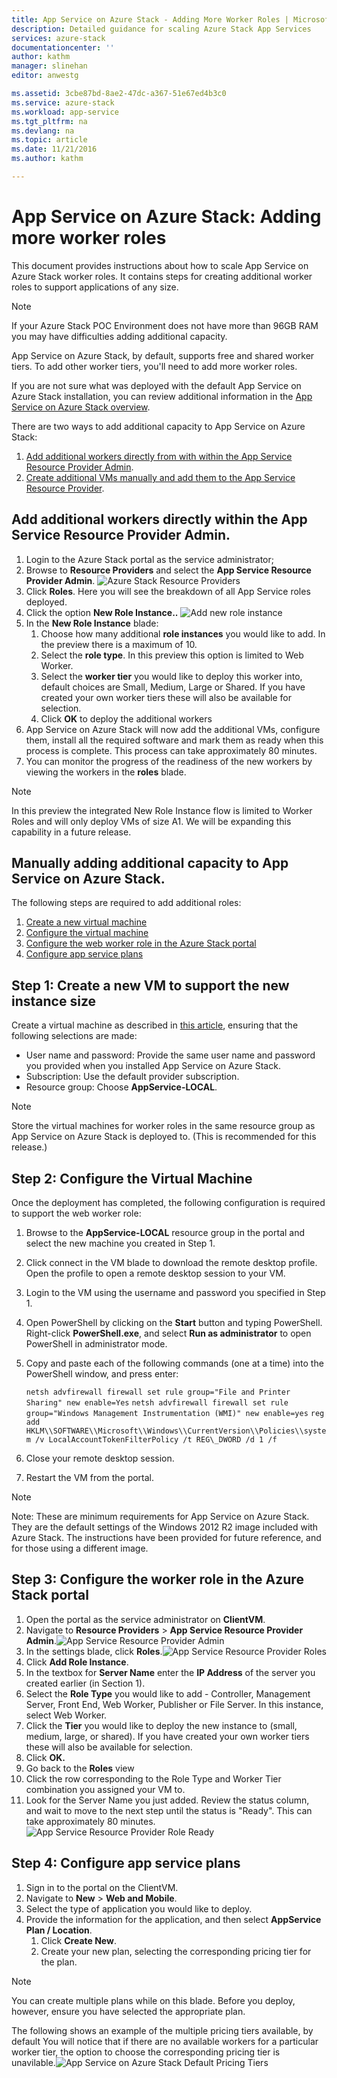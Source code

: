 ```yaml
---
title: App Service on Azure Stack - Adding More Worker Roles | Microsoft Docs
description: Detailed guidance for scaling Azure Stack App Services
services: azure-stack
documentationcenter: ''
author: kathm
manager: slinehan
editor: anwestg

ms.assetid: 3cbe87bd-8ae2-47dc-a367-51e67ed4b3c0
ms.service: azure-stack
ms.workload: app-service
ms.tgt_pltfrm: na
ms.devlang: na
ms.topic: article
ms.date: 11/21/2016
ms.author: kathm

---
```

# App Service on Azure Stack: Adding more worker roles 

This document provides instructions about how to scale App Service on Azure Stack worker roles. It contains steps for creating additional worker roles to support applications of any size.

> [!NOTE]
> If your Azure Stack POC Environment does not have more than 96GB RAM you may have difficulties adding additional capacity.

App Service on Azure Stack, by default, supports free and shared worker tiers. To add other worker tiers, you'll need to add more worker roles.

If you are not sure what was deployed with the default App Service on Azure Stack installation, you can review additional information in the [App Service on Azure Stack overview](azure-stack-app-service-overview.md).

There are two ways to add additional capacity to App Service on Azure Stack:
1.  [Add additional workers directly from with within the App Service Resource Provider Admin](#Add-additional-workers-directly-from-within-the-App-Service-Resource-Provider-Admin).
2.  [Create additional VMs manually and add them to the App Service Resource Provider](#Create-additional-VMs-manually-and-add-them-to-the-App-Service-Resource-Provider).

## Add additional workers directly within the App Service Resource Provider Admin.

1.  Login to the Azure Stack portal as the service administrator;
2.  Browse to **Resource Providers** and select the **App Service Resource Provider Admin**. ![Azure Stack Resource Providers][1]
3.  Click **Roles**.  Here you will see the breakdown of all App Service roles deployed.
4.  Click the option **New Role Instance..** ![Add new role instance][2]
5.  In the **New Role Instance** blade:
    1. Choose how many additional **role instances** you would like to add.  In the preview there is a maximum of 10.
    2. Select the **role type**.  In this preview this option is limited to Web Worker.
    3. Select the **worker tier** you would like to deploy this worker into, default choices are Small, Medium, Large or Shared.  If you have created your own worker tiers these will also be available for selection.
    4. Click **OK** to deploy the additional workers
6.  App Service on Azure Stack will now add the additional VMs, configure them, install all the required software and mark them as ready when this process is complete.  This process can take approximately 80 minutes.
7.  You can monitor the progress of the readiness of the new workers by viewing the workers in the **roles** blade.

>[!NOTE]
>  In this preview the integrated New Role Instance flow is limited to Worker Roles and will only deploy VMs of size A1.  We will be expanding this capability in a future release.

## Manually adding additional capacity to App Service on Azure Stack.

The following steps are required to add additional roles:

1. [Create a new virtual machine](#step-1-create-a-new-vm-to-support-the-new-instance-size)
2. [Configure the virtual machine](#step-2-configure-the-virtual-machine)
3. [Configure the web worker role in the Azure Stack portal](#step-3-configure-the-web-worker-role-in-the-azure-stack-portal)
4. [Configure app service plans](#step-4-configure-app-service-plans)

## Step 1: Create a new VM to support the new instance size
Create a virtual machine as described in [this article](azure-stack-provision-vm.md), ensuring that the following selections are made:

* User name and password: Provide the same user name and password you provided when you installed App Service on Azure Stack.
* Subscription: Use the default provider subscription.
* Resource group: Choose **AppService-LOCAL**.

> [!NOTE]
> Store the virtual machines for worker roles in the same resource group as App Service on Azure Stack is deployed to. (This is recommended for this release.)
> 
> 

## Step 2: Configure the Virtual Machine
Once the deployment has completed, the following configuration is required to support the web worker role:

1. Browse to the **AppService-LOCAL** resource group in the portal and select the new machine you created in Step 1.
2. Click connect in the VM blade to download the remote desktop profile.  Open the profile to open a remote desktop session to your VM.
3. Login to the VM using the username and password you specified in Step 1.
4. Open PowerShell by clicking on the **Start** button and typing PowerShell. Right-click **PowerShell.exe**, and select **Run
   as administrator** to open PowerShell in administrator mode.
5. Copy and paste each of the following commands (one at a time) into the PowerShell window, and press enter:
   
   ```netsh advfirewall firewall set rule group="File and Printer Sharing" new enable=Yes```
   ```netsh advfirewall firewall set rule group="Windows Management Instrumentation (WMI)" new enable=yes```
   ```reg add HKLM\\SOFTWARE\\Microsoft\\Windows\\CurrentVersion\\Policies\\system /v LocalAccountTokenFilterPolicy /t REG\_DWORD /d 1 /f```
6. Close your remote desktop session.
7. Restart the VM from the portal.

> [!NOTE]
> Note: These are minimum requirements for App Service on Azure Stack. They are the default settings of the Windows 2012 R2 image included with Azure Stack. The instructions have been provided for future reference, and for those using a different image.
> 
> 

## Step 3: Configure the worker role in the Azure Stack portal
1. Open the portal as the service administrator on **ClientVM**.
2. Navigate to **Resource Providers** &gt; **App Service Resource Provider Admin**.![App Service Resource Provider Admin][3]
3. In the settings blade, click **Roles**.![App Service Resource Provider Roles][4]
4. Click **Add Role Instance**.
5. In the textbox for **Server Name** enter the **IP Address** of the server you created earlier (in Section 1).
6. Select the **Role Type** you would like to add - Controller, Management Server, Front End, Web Worker, Publisher or File Server.  In this instance, select Web Worker.
7. Click the **Tier** you would like to deploy the new instance to (small, medium, large, or shared).  If you have created your own worker tiers these will also be available for selection.
8. Click **OK.**
9. Go back to the **Roles** view
10. Click the row corresponding to the Role Type and Worker Tier combination you assigned your VM to.
11. Look for the Server Name you just added. Review the status column, and wait to move to the next step until the status
    is "Ready". This can take approximately 80 minutes. ![App Service Resource Provider Role Ready][5]

## Step 4: Configure app service plans

1. Sign in to the portal on the ClientVM.
2. Navigate to **New** &gt; **Web and Mobile**.
3. Select the type of application you would like to deploy.
4. Provide the information for the application, and then select **AppService Plan / Location**.
    1. Click **Create New**.
    2. Create your new plan, selecting the corresponding pricing tier for the plan.

> [!NOTE]
> You can create multiple plans while on this blade. Before you deploy, however, ensure you have selected the appropriate plan.
> 
> 

The following shows an example of the multiple pricing tiers available, by default  You will notice that if there are no available workers for a particular worker tier, the option to choose the corresponding pricing tier is unavilable.![App Service on Azure Stack Default Pricing Tiers][6]

<!--Image references-->
[1]: ./media/azure-stack-app-service-add-worker-roles/azure-stack-resource-providers.png
[2]: ./media/azure-stack-app-service-add-worker-roles/app-service-new-role-instance.png
[3]: ./media/azure-stack-app-service-add-worker-roles/app-service-resource-provider-admin.png
[4]: ./media/azure-stack-app-service-add-worker-roles/app-service-resource-provider-roles.png
[5]: ./media/azure-stack-app-service-add-worker-roles/app-service-resource-provider-role-ready.png
[6]: ./media/azure-stack-app-service-add-worker-roles/app-service-resource-provider-pricing-tier.png
